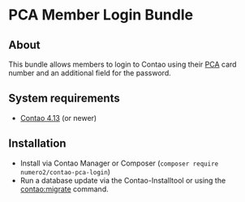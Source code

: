 PCA Member Login Bundle
=======================

About
--
This bundle allows members to login to Contao using their [PCA](https://www.pca.de/) card number and an additional field for the password.

System requirements
--

* [Contao 4.13](https://github.com/contao/contao) (or newer)

Installation
--

* Install via Contao Manager or Composer (`composer require numero2/contao-pca-login`)
* Run a database update via the Contao-Installtool or using the [contao:migrate](https://docs.contao.org/dev/reference/commands/) command.